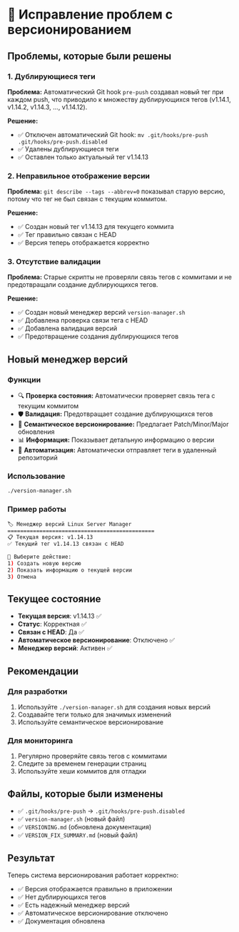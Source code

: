 # 🔧 Исправление проблем с версионированием

## Проблемы, которые были решены

### 1. Дублирующиеся теги
**Проблема:** Автоматический Git hook `pre-push` создавал новый тег при каждом push, что приводило к множеству дублирующихся тегов (v1.14.1, v1.14.2, v1.14.3, ..., v1.14.12).

**Решение:**
- ✅ Отключен автоматический Git hook: `mv .git/hooks/pre-push .git/hooks/pre-push.disabled`
- ✅ Удалены дублирующиеся теги
- ✅ Оставлен только актуальный тег v1.14.13

### 2. Неправильное отображение версии
**Проблема:** `git describe --tags --abbrev=0` показывал старую версию, потому что тег не был связан с текущим коммитом.

**Решение:**
- ✅ Создан новый тег v1.14.13 для текущего коммита
- ✅ Тег правильно связан с HEAD
- ✅ Версия теперь отображается корректно

### 3. Отсутствие валидации
**Проблема:** Старые скрипты не проверяли связь тегов с коммитами и не предотвращали создание дублирующихся тегов.

**Решение:**
- ✅ Создан новый менеджер версий `version-manager.sh`
- ✅ Добавлена проверка связи тега с HEAD
- ✅ Добавлена валидация версий
- ✅ Предотвращение создания дублирующихся тегов

## Новый менеджер версий

### Функции
- 🔍 **Проверка состояния:** Автоматически проверяет связь тега с текущим коммитом
- 🛡️ **Валидация:** Предотвращает создание дублирующихся тегов
- 🎯 **Семантическое версионирование:** Предлагает Patch/Minor/Major обновления
- 📊 **Информация:** Показывает детальную информацию о версии
- 🔄 **Автоматизация:** Автоматически отправляет теги в удаленный репозиторий

### Использование
```bash
./version-manager.sh
```

### Пример работы
```bash
🏷️ Менеджер версий Linux Server Manager
==============================================
📋 Текущая версия: v1.14.13
✅ Текущий тег v1.14.13 связан с HEAD

🎯 Выберите действие:
1) Создать новую версию
2) Показать информацию о текущей версии
3) Отмена
```

## Текущее состояние

- **Текущая версия**: v1.14.13 ✅
- **Статус**: Корректная ✅
- **Связан с HEAD**: Да ✅
- **Автоматическое версионирование**: Отключено ✅
- **Менеджер версий**: Активен ✅

## Рекомендации

### Для разработки
1. Используйте `./version-manager.sh` для создания новых версий
2. Создавайте теги только для значимых изменений
3. Используйте семантическое версионирование

### Для мониторинга
1. Регулярно проверяйте связь тегов с коммитами
2. Следите за временем генерации страниц
3. Используйте хеши коммитов для отладки

## Файлы, которые были изменены

- ✅ `.git/hooks/pre-push` → `.git/hooks/pre-push.disabled`
- ✅ `version-manager.sh` (новый файл)
- ✅ `VERSIONING.md` (обновлена документация)
- ✅ `VERSION_FIX_SUMMARY.md` (новый файл)

## Результат

Теперь система версионирования работает корректно:
- ✅ Версия отображается правильно в приложении
- ✅ Нет дублирующихся тегов
- ✅ Есть надежный менеджер версий
- ✅ Автоматическое версионирование отключено
- ✅ Документация обновлена
